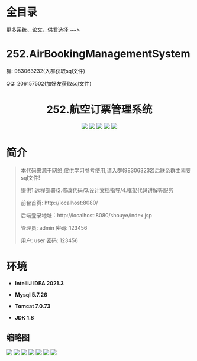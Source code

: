 # 全目录

[更多系统、论文，供君选择 ~~>](https://www.bitwise.net.cn)

# 252.AirBookingManagementSystem

<p>群: 983063232(入群获取sql文件)</p>
<p>QQ: 206157502(加好友获取sql文件)</p>

<p><h1 align="center">252.航空订票管理系统</h1></p>


<p align="center">
	<img src="https://img.shields.io/badge/jdk-1.8-orange.svg"/>
    <img src="https://img.shields.io/badge/spring-5.x-lightgrey.svg"/>
    <img src="https://img.shields.io/badge/springmvc-3.x-blue.svg"/>
    <img src="https://img.shields.io/badge/jsp-3.x-blue.svg"/>
    <img src="https://img.shields.io/badge/mybatis-5.x-yellow.svg"/>
</p>

# 简介

> 本代码来源于网络,仅供学习参考使用,请入群(983063232)后联系群主索要sql文件!
>
> 提供1.远程部署/2.修改代码/3.设计文档指导/4.框架代码讲解等服务
>
> 前台首页: http://localhost:8080/
>
> 后端登录地址：http://localhost:8080/shouye/index.jsp
>
> 管理员: admin   密码: 123456
> 
> 用户: user   密码: 123456
>

# 环境

- <b>IntelliJ IDEA 2021.3</b>

- <b>Mysql 5.7.26</b>

- <b>Tomcat 7.0.73</b>

- <b>JDK 1.8</b>




## 缩略图

![](https://bitwise.oss-cn-heyuan.aliyuncs.com/2024/9/10/f6316dc6-d14b-4e18-aa1f-f8882d8fa6f6.png)
![](https://bitwise.oss-cn-heyuan.aliyuncs.com/2024/9/10/eface078-0158-49aa-84d3-a244b2bf7ea1.png)
![](https://bitwise.oss-cn-heyuan.aliyuncs.com/2024/9/10/6c10f6ce-543e-48c7-9aee-777c18f15be0.png)
![](https://bitwise.oss-cn-heyuan.aliyuncs.com/2024/9/10/d5a32b1a-ca28-4f7b-b0e7-786e4f41318f.png)
![](https://bitwise.oss-cn-heyuan.aliyuncs.com/2024/9/10/12e28a07-dbfb-496e-8f42-4ad9908cf08a.png)
![](https://bitwise.oss-cn-heyuan.aliyuncs.com/2024/9/10/d1b8edb4-0f25-4955-aebf-36771348c14d.png)
![](https://bitwise.oss-cn-heyuan.aliyuncs.com/2024/9/10/0c24fd94-a52b-43c7-a380-96e569561eb4.png)






